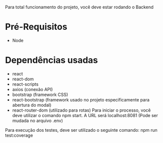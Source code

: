 Para total funcionamento do projeto, você deve estar rodando o Backend

# Pré-Requisitos
- Node

# Dependências usadas
- react
- react-dom
- react-scripts
- axios (conexão API)
- bootstrap (framework CSS)
- react-bootstrap (framework usado no projeto especificamente para abertura do modal)
- react-router-dom (utilizado para rotas)
Para iniciar o processo, você deve utilizar o comando npm start.
A URL será localhost:8081 (Pode ser mudada no arquivo .env)

Para execução dos testes, deve ser utilizado o seguinte comando:
npm run test:coverage